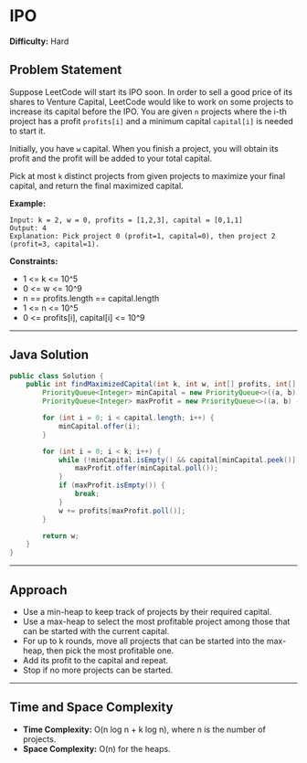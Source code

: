 # IPO

**Difficulty:** Hard

## Problem Statement
Suppose LeetCode will start its IPO soon. In order to sell a good price of its shares to Venture Capital, LeetCode would like to work on some projects to increase its capital before the IPO. You are given `n` projects where the i-th project has a profit `profits[i]` and a minimum capital `capital[i]` is needed to start it.

Initially, you have `w` capital. When you finish a project, you will obtain its profit and the profit will be added to your total capital.

Pick at most `k` distinct projects from given projects to maximize your final capital, and return the final maximized capital.

**Example:**
```
Input: k = 2, w = 0, profits = [1,2,3], capital = [0,1,1]
Output: 4
Explanation: Pick project 0 (profit=1, capital=0), then project 2 (profit=3, capital=1).
```

**Constraints:**
- 1 <= k <= 10^5
- 0 <= w <= 10^9
- n == profits.length == capital.length
- 1 <= n <= 10^5
- 0 <= profits[i], capital[i] <= 10^9

---

## Java Solution
```java
public class Solution {
	public int findMaximizedCapital(int k, int w, int[] profits, int[] capital) {
		PriorityQueue<Integer> minCapital = new PriorityQueue<>((a, b) -> capital[a] - capital[b]);
		PriorityQueue<Integer> maxProfit = new PriorityQueue<>((a, b) -> profits[b] - profits[a]);

		for (int i = 0; i < capital.length; i++) {
			minCapital.offer(i);
		}

		for (int i = 0; i < k; i++) {
			while (!minCapital.isEmpty() && capital[minCapital.peek()] <= w) {
				maxProfit.offer(minCapital.poll());
			}
			if (maxProfit.isEmpty()) {
				break;
			}
			w += profits[maxProfit.poll()];
		}

		return w;
	}
}
```

---

## Approach
- Use a min-heap to keep track of projects by their required capital.
- Use a max-heap to select the most profitable project among those that can be started with the current capital.
- For up to k rounds, move all projects that can be started into the max-heap, then pick the most profitable one.
- Add its profit to the capital and repeat.
- Stop if no more projects can be started.

---

## Time and Space Complexity
- **Time Complexity:** O(n log n + k log n), where n is the number of projects.
- **Space Complexity:** O(n) for the heaps.
